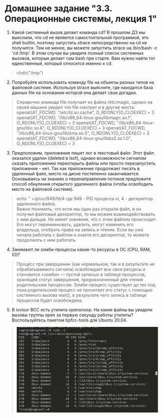 # Домашнее задание "3.3. Операционные системы, лекция 1"
1. Какой системный вызов делает команда cd? В прошлом ДЗ мы выяснили, что cd не является самостоятельной программой, это shell builtin, поэтому запустить strace непосредственно на cd не получится. Тем не менее, вы можете запустить strace на /bin/bash -c 'cd /tmp'. В этом случае вы увидите полный список системных вызовов, которые делает сам bash при старте. Вам нужно найти тот единственный, который относится именно к cd.
>  chdir("/tmp")
2. Попробуйте использовать команду file на объекты разных типов на файловой системе. Используя strace выясните, где находится база данных file на основании которой она делает свои догадки.
> Справочно команда file получает из файла /etc/magic, однако на своей машине увидел что file смотрит и в другие места:
> openat(AT_FDCWD, "/etc/ld.so.cache", O_RDONLY|O_CLOEXEC) = 3
> openat(AT_FDCWD, "/lib/x86_64-linux-gnu/libmagic.so.1", O_RDONLY|O_CLOEXEC) = 3
> openat(AT_FDCWD, "/lib/x86_64-linux-gnu/libc.so.6", O_RDONLY|O_CLOEXEC) = 3
> openat(AT_FDCWD, "/lib/x86_64-linux-gnu/liblzma.so.5", O_RDONLY|O_CLOEXEC) = 3
> openat(AT_FDCWD, "/lib/x86_64-linux-gnu/libbz2.so.1.0", O_RDONLY|O_CLOEXEC) = 3
3. Предположим, приложение пишет лог в текстовый файл. Этот файл оказался удален (deleted в lsof), однако возможности сигналом сказать приложению переоткрыть файлы или просто перезапустить приложение – нет. Так как приложение продолжает писать в удаленный файл, место на диске постепенно заканчивается. Основываясь на знаниях о перенаправлении потоков предложите способ обнуления открытого удаленного файла (чтобы освободить место на файловой системе).
>  echo '' >/proc/949/fd/4
>  где 949 - PID процесса vi, 4 - дескриптор удаленного файла.  
>  Важно понимать, что если мы один раз открыли файл, и он получил файловый дескриптор, то мы можем взаимодействовать с ним дальше. Не имеет значения, что с этим файлом происходит. Его могут переименовать, удалить, могут изменить его владельца, отобрать права на запись и чтение. Если вы уже начали работать с файлом и знаете его дескриптор, то можете продолжать с ним работать.
4. Занимают ли зомби-процессы какие-то ресурсы в ОС (CPU, RAM, IO)?
> Процесс при завершении (как нормальном, так и в результате не обрабатываемого сигнала) освобождает все свои ресурсы и становится «зомби» — пустой записью в таблице процессов, хранящей статус завершения, предназначенный для чтения родительским процессом.
Зомби-процесс существует до тех пор, пока родительский процесс не прочитает его статус с помощью системного вызова wait(), в результате чего запись в таблице процессов будет освобождена.
5. В iovisor BCC есть утилита opensnoop. На какие файлы вы увидели вызовы группы open за первую секунду работы утилиты? Воспользуйтесь пакетом bpfcc-tools для Ubuntu 20.04.
> ![top1](https://github.com/Smarzhic/netology/blob/main/03-sysadmin-03-os/1.JPG)
